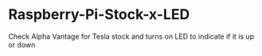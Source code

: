 # Raspberry-Pi-Stock-x-LED
Check Alpha Vantage for Tesla stock and turns on LED to indicate if it is up or down
